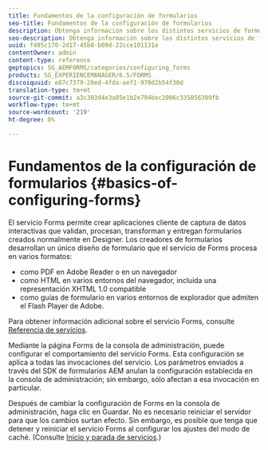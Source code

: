 ```yaml
---
title: Fundamentos de la configuración de formularios
seo-title: Fundamentos de la configuración de formularios
description: Obtenga información sobre los distintos servicios de formularios que le ayudan a crear aplicaciones interactivas de captura de datos.
seo-description: Obtenga información sobre los distintos servicios de formularios que le ayudan a crear aplicaciones interactivas de captura de datos.
uuid: f495c170-2d17-45b0-b09d-22cce101131e
contentOwner: admin
content-type: reference
geptopics: SG_AEMFORMS/categories/configuring_forms
products: SG_EXPERIENCEMANAGER/6.5/FORMS
discoiquuid: e87c7379-28ed-4fda-aef1-970d2b54f30d
translation-type: tm+mt
source-git-commit: a3c303d4e3a85e1b2e794bec2006c335056309fb
workflow-type: tm+mt
source-wordcount: '219'
ht-degree: 0%

---
```



# Fundamentos de la configuración de formularios {#basics-of-configuring-forms}

El servicio Forms permite crear aplicaciones cliente de captura de datos interactivas que validan, procesan, transforman y entregan formularios creados normalmente en Designer. Los creadores de formularios desarrollan un único diseño de formulario que el servicio de Forms procesa en varios formatos:

* como PDF en Adobe Reader o en un navegador
* como HTML en varios entornos del navegador, incluida una representación XHTML 1.0 compatible
* como guías de formulario en varios entornos de explorador que admiten el Flash Player de Adobe.

Para obtener información adicional sobre el servicio Forms, consulte [Referencia de servicios](https://www.adobe.com/go/learn_aemforms_services_63).

Mediante la página Forms de la consola de administración, puede configurar el comportamiento del servicio Forms. Esta configuración se aplica a todas las invocaciones del servicio. Los parámetros enviados a través del SDK de formularios AEM anulan la configuración establecida en la consola de administración; sin embargo, sólo afectan a esa invocación en particular.

Después de cambiar la configuración de Forms en la consola de administración, haga clic en Guardar. No es necesario reiniciar el servidor para que los cambios surtan efecto. Sin embargo, es posible que tenga que detener y reiniciar el servicio Forms al configurar los ajustes del modo de caché. (Consulte [Inicio y parada de servicios](/help/forms/using/admin-help/starting-stopping-services.md#starting-and-stopping-services).)

